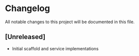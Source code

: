 # Changelog

All notable changes to this project will be documented in this file.

## [Unreleased]
- Initial scaffold and service implementations
